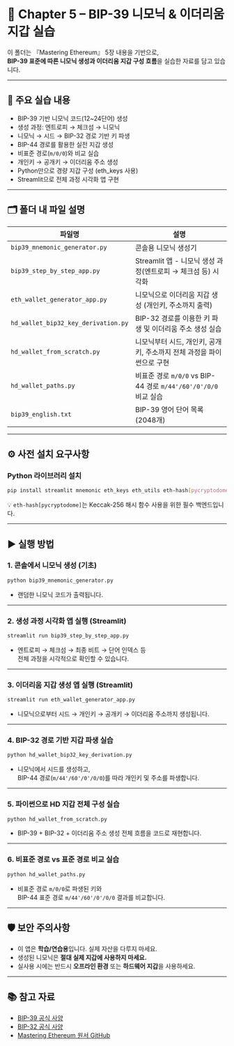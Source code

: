 # 🔐 Chapter 5 – BIP-39 니모닉 & 이더리움 지갑 실습

이 폴더는 『Mastering Ethereum』 5장 내용을 기반으로,  
**BIP-39 표준에 따른 니모닉 생성과 이더리움 지갑 구성 흐름**을 실습한 자료를 담고 있습니다.

---

## 🧭 주요 실습 내용

- BIP-39 기반 니모닉 코드(12~24단어) 생성  
- 생성 과정: 엔트로피 → 체크섬 → 니모닉  
- 니모닉 → 시드 → BIP-32 경로 기반 키 파생  
- BIP-44 경로를 활용한 실전 지갑 생성  
- 비표준 경로(`m/0/0`)와 비교 실습  
- 개인키 → 공개키 → 이더리움 주소 생성  
- Python만으로 경량 지갑 구성 (eth_keys 사용)  
- Streamlit으로 전체 과정 시각화 앱 구현

---

## 🗂️ 폴더 내 파일 설명

| 파일명                             | 설명                                                              |
|----------------------------------|-------------------------------------------------------------------|
| `bip39_mnemonic_generator.py`    | 콘솔용 니모닉 생성기                                              |
| `bip39_step_by_step_app.py`      | Streamlit 앱 - 니모닉 생성 과정(엔트로피 → 체크섬 등) 시각화         |
| `eth_wallet_generator_app.py`    | 니모닉으로 이더리움 지갑 생성 (개인키, 주소까지 출력)                |
| `hd_wallet_bip32_key_derivation.py` | BIP-32 경로를 이용한 키 파생 및 이더리움 주소 생성 실습             |
| `hd_wallet_from_scratch.py`      | 니모닉부터 시드, 개인키, 공개키, 주소까지 전체 과정을 파이썬으로 구현 |
| `hd_wallet_paths.py`             | 비표준 경로 `m/0/0` vs BIP-44 경로 `m/44'/60'/0'/0/0` 비교 실습      |
| `bip39_english.txt`              | BIP-39 영어 단어 목록 (2048개)                                     |

---

## ⚙️ 사전 설치 요구사항

### Python 라이브러리 설치

```bash
pip install streamlit mnemonic eth_keys eth_utils eth-hash[pycryptodome]
```

💡 `eth-hash[pycryptodome]`는 Keccak-256 해시 함수 사용을 위한 필수 백엔드입니다.

---

## ▶️ 실행 방법

### 1. 콘솔에서 니모닉 생성 (기초)

```bash
python bip39_mnemonic_generator.py
```

- 랜덤한 니모닉 코드가 출력됩니다.

---

### 2. 생성 과정 시각화 앱 실행 (Streamlit)

```bash
streamlit run bip39_step_by_step_app.py
```

- 엔트로피 → 체크섬 → 최종 비트 → 단어 인덱스 등  
  전체 과정을 시각적으로 확인할 수 있습니다.

---

### 3. 이더리움 지갑 생성 앱 실행 (Streamlit)

```bash
streamlit run eth_wallet_generator_app.py
```

- 니모닉으로부터 시드 → 개인키 → 공개키 → 이더리움 주소까지 생성됩니다.

---

### 4. BIP-32 경로 기반 지갑 파생 실습

```bash
python hd_wallet_bip32_key_derivation.py
```

- 니모닉에서 시드를 생성하고,  
  BIP-44 경로(`m/44'/60'/0'/0/0`)를 따라 개인키 및 주소를 파생합니다.

---

### 5. 파이썬으로 HD 지갑 전체 구성 실습

```bash
python hd_wallet_from_scratch.py
```

- BIP-39 + BIP-32 + 이더리움 주소 생성 전체 흐름을 코드로 재현합니다.

---

### 6. 비표준 경로 vs 표준 경로 비교 실습

```bash
python hd_wallet_paths.py
```

- 비표준 경로 `m/0/0`로 파생된 키와  
  BIP-44 표준 경로 `m/44'/60'/0'/0/0` 결과를 비교합니다.

---

## 🛡️ 보안 주의사항

- 이 앱은 **학습/연습용**입니다. 실제 자산을 다루지 마세요.  
- 생성된 니모닉은 **절대 실제 지갑에 사용하지 마세요.**  
- 실사용 시에는 반드시 **오프라인 환경** 또는 **하드웨어 지갑**을 사용하세요.

---

## 📚 참고 자료

- [BIP-39 공식 사양](https://github.com/bitcoin/bips/blob/master/bip-0039.mediawiki)  
- [BIP-32 공식 사양](https://github.com/bitcoin/bips/blob/master/bip-0032.mediawiki)  
- [Mastering Ethereum 원서 GitHub](https://github.com/ethereumbook/ethereumbook)
